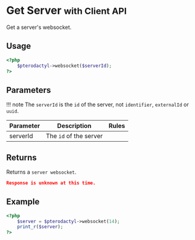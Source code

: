 # Get Server <small>with Client API</small>
Get a server's websocket.

## Usage
``` php
<?php
	$pterodactyl->websocket($serverId);
?>
```

## Parameters

!!! note
    The `serverId` is the `id` of the server, not `identifier`, `externalId` or `uuid`.

| Parameter | Description | Rules |
| - | - | - |
| serverId | The `id` of the server | |

## Returns

Returns a `server websocket`.

``` json
Response is unknown at this time.
```

## Example

``` php
<?php
	$server = $pterodactyl->websocket(14);
	print_r($server);
?>
```
